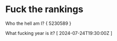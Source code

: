 # Fuck the rankings

Who the hell am I?
{ 5230589 }

What fucking year is it?
[ 2024-07-24T19:30:00Z ]
